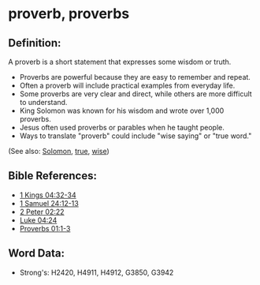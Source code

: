 # proverb, proverbs #

## Definition: ##

A proverb is a short statement that expresses some wisdom or truth.

* Proverbs are powerful because they are easy to remember and repeat.
* Often a proverb will include practical examples from everyday life.
* Some proverbs are very clear and direct, while others are more difficult to understand.
* King Solomon was known for his wisdom and wrote over 1,000 proverbs.
* Jesus often used proverbs or parables when he taught people.
* Ways to translate "proverb" could include "wise saying" or "true word." 

(See also: [Solomon](../names/solomon.md), [true](../kt/true.md), [wise](../kt/wise.md))

## Bible References: ##

* [1 Kings 04:32-34](rc://en/tn/help/1ki/04/32)
* [1 Samuel 24:12-13](rc://en/tn/help/1sa/24/12)
* [2 Peter 02:22](rc://en/tn/help/2pe/02/22)
* [Luke 04:24](rc://en/tn/help/luk/04/24)
* [Proverbs 01:1-3](rc://en/tn/help/pro/01/01)

## Word Data: ##

* Strong's: H2420, H4911, H4912, G3850, G3942
